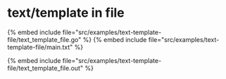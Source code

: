 # text/template in file

{% embed include file="src/examples/text-template-file/text_template_file.go" %}
{% embed include file="src/examples/text-template-file/main.txt" %}

{% embed include file="src/examples/text-template-file/text_template_file.out" %}


